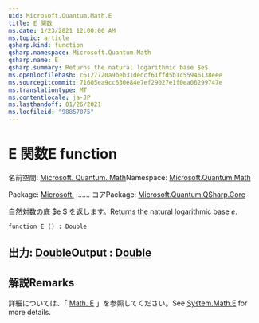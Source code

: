 ```yaml
---
uid: Microsoft.Quantum.Math.E
title: E 関数
ms.date: 1/23/2021 12:00:00 AM
ms.topic: article
qsharp.kind: function
qsharp.namespace: Microsoft.Quantum.Math
qsharp.name: E
qsharp.summary: Returns the natural logarithmic base $e$.
ms.openlocfilehash: c6127720a9beb31dedcf61ffd5b1c55946138eee
ms.sourcegitcommit: 71605ea9cc630e84e7ef29027e1f0ea06299747e
ms.translationtype: MT
ms.contentlocale: ja-JP
ms.lasthandoff: 01/26/2021
ms.locfileid: "98857075"
---
```

# <a name="e-function"></a><span data-ttu-id="07f3d-102">E 関数</span><span class="sxs-lookup"><span data-stu-id="07f3d-102">E function</span></span>

<span data-ttu-id="07f3d-103">名前空間: [Microsoft. Quantum. Math](xref:Microsoft.Quantum.Math)</span><span class="sxs-lookup"><span data-stu-id="07f3d-103">Namespace: [Microsoft.Quantum.Math](xref:Microsoft.Quantum.Math)</span></span>

<span data-ttu-id="07f3d-104">Package: [Microsoft.](https://nuget.org/packages/Microsoft.Quantum.QSharp.Core) ....... コア</span><span class="sxs-lookup"><span data-stu-id="07f3d-104">Package: [Microsoft.Quantum.QSharp.Core](https://nuget.org/packages/Microsoft.Quantum.QSharp.Core)</span></span>


<span data-ttu-id="07f3d-105">自然対数の底 $e $ を返します。</span><span class="sxs-lookup"><span data-stu-id="07f3d-105">Returns the natural logarithmic base $e$.</span></span>

```qsharp
function E () : Double
```


## <a name="output--double"></a><span data-ttu-id="07f3d-106">出力: [Double](xref:microsoft.quantum.lang-ref.double)</span><span class="sxs-lookup"><span data-stu-id="07f3d-106">Output : [Double](xref:microsoft.quantum.lang-ref.double)</span></span>



## <a name="remarks"></a><span data-ttu-id="07f3d-107">解説</span><span class="sxs-lookup"><span data-stu-id="07f3d-107">Remarks</span></span>

<span data-ttu-id="07f3d-108">詳細については、「 [Math. E](https://docs.microsoft.com/dotnet/api/system.math.e) 」を参照してください。</span><span class="sxs-lookup"><span data-stu-id="07f3d-108">See [System.Math.E](https://docs.microsoft.com/dotnet/api/system.math.e) for more details.</span></span>